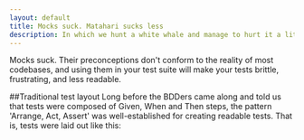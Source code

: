 ```yaml
---
layout: default
title: Mocks suck. Matahari sucks less
description: In which we hunt a white whale and manage to hurt it a little bit
---
```


Mocks suck. Their preconceptions don't conform to the reality of most codebases, and using them in your test suite will make your tests brittle, frustrating, and less readable.

##Traditional test layout
Long before the BDDers came along and told us that tests were composed of Given, When and Then steps, the pattern 'Arrange, Act, Assert' was well-established for creating readable tests. That is, tests were laid out like this:

  <script src="https://gist.github.com/1009053.js?file=arrange_act_assert.rb" />
